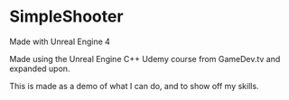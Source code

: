 # SimpleShooter
 
Made with Unreal Engine 4

Made using the Unreal Engine C++ Udemy course from GameDev.tv and expanded upon.

This is made as a demo of what I can do, and to show off my skills.

